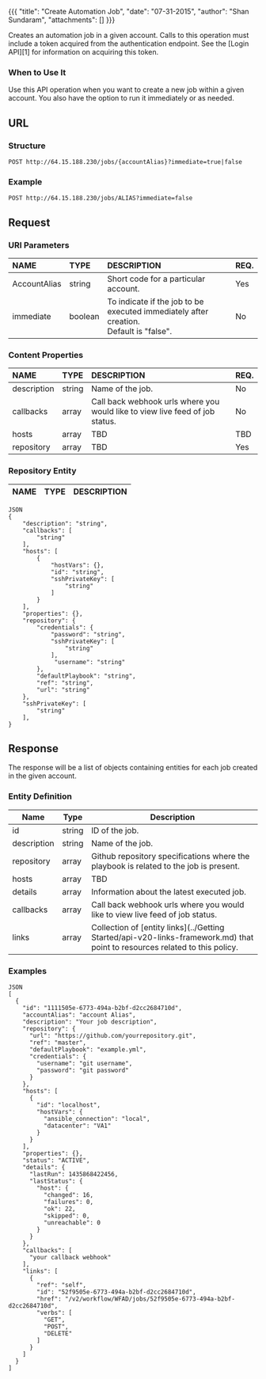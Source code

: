 {{{ "title": "Create Automation Job", "date": "07-31-2015", "author": "Shan Sundaram", "attachments": [] }}}

Creates an automation job in a given account. Calls to this operation must include a token acquired from the authentication endpoint. See the \[Login API\]\[1\] for information on acquiring this token.

### When to Use It

Use this API operation when you want to create a new job within a given account. You also have the option to run it immediately or as needed.

## URL

### Structure

    POST http://64.15.188.230/jobs/{accountAlias}?immediate=true|false
    

### Example

    POST http://64.15.188.230/jobs/ALIAS?immediate=false
    

## Request

### URI Parameters

| NAME         | TYPE   | DESCRIPTION                         | REQ. |
| :------------ | :------ | :----------------------------------- | :---- |
| AccountAlias | string | Short code for a particular account. | Yes  |
| immediate | boolean | To indicate if the job to be executed immediately after creation. <br /> Default is "false". | No   |

### Content Properties

| NAME         | TYPE   | DESCRIPTION                         | REQ. |
| :------------ | :------ | :----------------------------------- | :---- |
| description | string | Name of the job. | No |
| callbacks | array | Call back webhook urls where you would like to view live feed of job status. | No |
| hosts | array | TBD | TBD |
| repository | array | TBD | Yes |

### Repository Entity
| NAME         | TYPE   | DESCRIPTION                         |
| :------------ | :------ | :----------------------------------- |

    JSON
    {
        "description": "string",
        "callbacks": [
            "string"
        ],
        "hosts": [
            {
                "hostVars": {},
                "id": "string",
                "sshPrivateKey": [
                    "string"
                ]
            }
        ],
        "properties": {},
        "repository": {
            "credentials": {
                "password": "string",
                "sshPrivateKey": [
                    "string"
                ],
                 "username": "string"
            },
            "defaultPlaybook": "string",
            "ref": "string",
            "url": "string"
        },
        "sshPrivateKey": [
            "string"
        ],
    }
## Response

The response will be a list of objects containing entities for each job created in the given account.

### Entity Definition

| Name        | Type   | Description |
| ----------- | ------ | -- |
| id          | string | ID of the job. |
| description | string | Name of the job. |
| repository  | array  | Github repository specifications where the playbook is related to the job is present. |
| hosts       | array  | TBD |
| details     | array  | Information about the latest executed job. |
| callbacks   | array  | Call back webhook urls where you would like to view live feed of job status. |
| links       | array  | Collection of \[entity links\](../Getting Started/api-v20-links-framework.md) that point to resources related to this policy. |

### Examples

    JSON
    [
      {
        "id": "1111505e-6773-494a-b2bf-d2cc2684710d",
        "accountAlias": "account Alias",
        "description": "Your job description",
        "repository": {
          "url": "https://github.com/yourrepository.git",
          "ref": "master",
          "defaultPlaybook": "example.yml",
          "credentials": {
            "username": "git username",
            "password": "git password"
          }
        },
        "hosts": [
          {
            "id": "localhost",
            "hostVars": {
              "ansible_connection": "local",
              "datacenter": "VA1"
            }
          }
        ],
        "properties": {},
        "status": "ACTIVE",
        "details": {
          "lastRun": 1435868422456,
          "lastStatus": {
            "host": {
              "changed": 16,
              "failures": 0,
              "ok": 22,
              "skipped": 0,
              "unreachable": 0
            }
          }
        },
        "callbacks": [
          "your callback webhook"
        ],
        "links": [
          {
            "ref": "self",
            "id": "52f9505e-6773-494a-b2bf-d2cc2684710d",
            "href": "/v2/workflow/WFAD/jobs/52f9505e-6773-494a-b2bf-d2cc2684710d",
            "verbs": [
              "GET",
              "POST",
              "DELETE"
            ]
          }
        ]
      }
    ]

